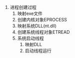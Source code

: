 1. 进程创建过程
    1. 映射exe文件
    2. 创建内核对象EPROCESS
    3. 映射系统DLL(nt.dll)
    4. 创建系统线程对象ETREAD
    5. 系统启动线程
        1. 映射DLL
        2. 启动线程运行
